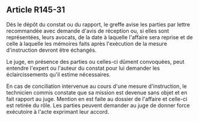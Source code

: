 Article R145-31
----
Dès le dépôt du constat ou du rapport, le greffe avise les parties par lettre
recommandée avec demande d'avis de réception ou, si elles sont représentées,
leurs avocats, de la date à laquelle l'affaire sera reprise et de celle à
laquelle les mémoires faits après l'exécution de la mesure d'instruction devront
être échangés.

Le juge, en présence des parties ou celles-ci dûment convoquées, peut entendre
l'expert ou l'auteur du constat pour lui demander les éclaircissements qu'il
estime nécessaires.

En cas de conciliation intervenue au cours d'une mesure d'instruction, le
technicien commis constate que sa mission est devenue sans objet et en fait
rapport au juge. Mention en est faite au dossier de l'affaire et celle-ci est
retirée du rôle. Les parties peuvent demander au juge de donner force exécutoire
à l'acte exprimant leur accord.
